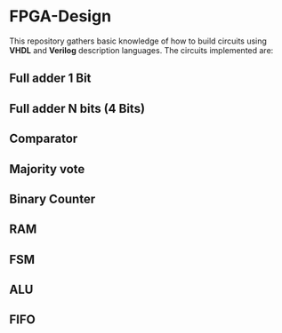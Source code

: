 # FPGA-Design
This repository gathers basic knowledge of how to build circuits using **VHDL** and **Verilog** description languages.
The circuits implemented are:
## Full adder 1 Bit
## Full adder N bits (4 Bits)
## Comparator
## Majority vote
## Binary Counter
## RAM
## FSM
## ALU
## FIFO
